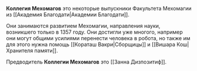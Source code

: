 **Коллегия Мехомагов** это некоторые выпускники Факультета Мехомагии из [[Академия Благодати|Академии Благодати]].

Они занимаются развитием Мехомагии, направления науки, возникшего только в 1357 году. Они достигли уже многого, например они могут общими усилиями перенести человека в робота, но также им для этого нужна помощь [[Кораташ Вакри|Сборщицы]] и [[Вишара Кош|Хранителя памяти]].

Предводитель **Коллегии Мехомагов** это [[Занна Дизпозитиф]].